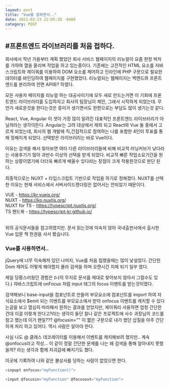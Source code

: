 ```yaml
---
layout: post
title: "Vue를 접하면서.."
date: 2021-03-23 22:05:28 -0400
category: POST
---
```



<h2>#프론트엔드 라이브러리를 처음 접하다.</h2>
회사에서 작년 가을부터 계획 했었던 회사 서비스 웹페이지의 리뉴얼이 요즘 한창 박차를 가하여 열을 올리며 작업을 하고 있는중이다.
기존에는 고전적인 HTML 요소를 자바스크립트와 제이쿼를 이용하여 DOM 요소를 제어하고 인라인에 PHP 구문으로 필요한 데이터를
바인딩하여 웹페이지를 구현했었다. 리뉴얼되는 웹페이지는 백엔드와 프론트엔드를 분리하여 전면 API화? 하였다.


모든 사용자 페이지를 리뉴얼 하는 대공사이기에 모두 새로 만드는거면 이 기회에 프론트엔드 라이브러리를 도입하자고 회사의 팀장님이 제안,
그래서 시작하게 되었는데. 무언가 새로운것을 한다는것은 흥미가 생기면서도 한편으로는 부담도 많이 생기는것 같다.

React, Vue, Angular 이 셋이 가장 많이 알려진 대표적인 프론트엔드 라이브러리가 아닐까라는 생각이든다.
Angular는 고려 대상에서 제외 되고 React와 Vue 둘 중에서 고르게 되었는데,
회사의 웹 개발에 직,간접적으로 참여하는 나를 포함한 4인이 투표를 통해 정해지게 되었다. 선택받은 라이브러리는 바로 Vue이다.

이유는 검색을 해서 찾아보면 여타 다른 라이브러리들에 비해 비교적 러닝커브가 낮다라는 사용후기가 많아 과반수 이상의 선택을 받게 되었다. 
비교적 빠른 작업소요기간을 원하는 상황이였기에 더더욱 빠르게 배울수 있다라는 장점이 크게 작용한것으로 판단 된다.

최종적으로는 NUXT + 타입스크립트 기반으로 작업을 하기로 정해졌다.
NUXT를 선택한 이유는 현재 서비스에서 서버사이드렌더링은 없어서는 안되었기 때문이다.


VUE - https://kr.vuejs.org/ <br>
NUXT - https://ko.nuxtjs.org/ <br>
NUXT for TS - https://typescript.nuxtjs.org/ <br>
TS 핸드북 - https://typescript-kr.github.io/ <br><br>

위의 공식문서들을 참고하였지만. 문서 읽는것에 익숙치 않아 국내출판사에서 출시한 Vue 입문 책 한권을 사서 봤습니다.



<h3>Vue를 사용하면서..</h3>
jQuery에 너무 익숙해져 있던 나머지, Vue를 처음 접했을때는 많이 낯설었다.
간단한 Dom 제어도 어떻게 해야할지 몰라 검색을 하며 오랜시간 지체 되기 일쑤 였다. 

제일 당황스러웠던 경험은 (나의 무지로 문서를 제대로 찾아보지 않아서 그럴수도 있다.)
자바스크립트에 onFocus 처럼 input 태그의 focus 이벤트를 받는것이였다. 

검색해보니 base-input을 컴포넌트로 만들어 부모요소에 컴포넌트를 import 하여
자식요소에서 $emit 되는 이벤트를 부모요소에서 받아 onfocus 이벤트를 캐치할 수 있다는글을
보고 열심히 따라해서 원하는 결과를 얻었지만, 제이쿼리 사용하면 엄청 간단한건데 이걸 이렇게 한다고?라는 생각이 들던 찰나
같은 프로젝트에 사수 과장님의 코드를 참고 했는데 이거 왠일???  @focusin="" 이 짧은 구문으로 내가 했던
삽질을 아주 간단하게 처리 하고 있어다. 역시 사람은 알아야 한다. 

사실 나도 @ 클래스 데코레이터를 이용해서 이벤트를 캐치해보려 했지만.. 계속 @onfocus라고 작성... 
이 같이 정말 간단한 문제를 나는 왜 검색을 통해 알아내지 못했을까? 라는 생각과 함께 자괴감에 빠지기도 했다.

이곳에 기록하여 나와 같은 불상사를 당하는 사람이 없었으면 한다.

```javascript
<inpupt onfocus="myFunction()"> 

<input @focusin="myFunction" @focusout="myFunction">
```